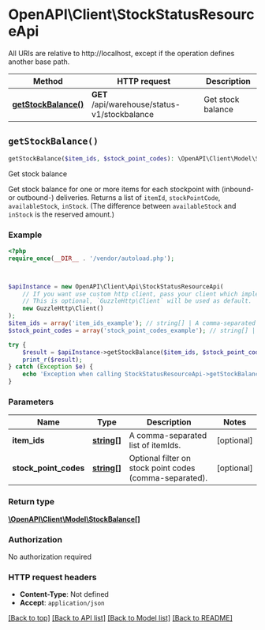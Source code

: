 # OpenAPI\Client\StockStatusResourceApi

All URIs are relative to http://localhost, except if the operation defines another base path.

| Method | HTTP request | Description |
| ------------- | ------------- | ------------- |
| [**getStockBalance()**](StockStatusResourceApi.md#getStockBalance) | **GET** /api/warehouse/status-v1/stockbalance | Get stock balance |


## `getStockBalance()`

```php
getStockBalance($item_ids, $stock_point_codes): \OpenAPI\Client\Model\StockBalance[]
```

Get stock balance

Get stock balance for one or more items for each stockpoint  with (inbound- or outbound-) deliveries.   Returns a list of <code>itemId</code>, <code>stockPointCode</code>,  <code>availableStock</code>, <code>inStock</code>.   (The difference between <code>availableStock</code> and <code>inStock</code>  is the reserved amount.)

### Example

```php
<?php
require_once(__DIR__ . '/vendor/autoload.php');



$apiInstance = new OpenAPI\Client\Api\StockStatusResourceApi(
    // If you want use custom http client, pass your client which implements `GuzzleHttp\ClientInterface`.
    // This is optional, `GuzzleHttp\Client` will be used as default.
    new GuzzleHttp\Client()
);
$item_ids = array('item_ids_example'); // string[] | A comma-separated list of itemIds.
$stock_point_codes = array('stock_point_codes_example'); // string[] | Optional filter on stock point codes (comma-separated).

try {
    $result = $apiInstance->getStockBalance($item_ids, $stock_point_codes);
    print_r($result);
} catch (Exception $e) {
    echo 'Exception when calling StockStatusResourceApi->getStockBalance: ', $e->getMessage(), PHP_EOL;
}
```

### Parameters

| Name | Type | Description  | Notes |
| ------------- | ------------- | ------------- | ------------- |
| **item_ids** | [**string[]**](../Model/string.md)| A comma-separated list of itemIds. | [optional] |
| **stock_point_codes** | [**string[]**](../Model/string.md)| Optional filter on stock point codes (comma-separated). | [optional] |

### Return type

[**\OpenAPI\Client\Model\StockBalance[]**](../Model/StockBalance.md)

### Authorization

No authorization required

### HTTP request headers

- **Content-Type**: Not defined
- **Accept**: `application/json`

[[Back to top]](#) [[Back to API list]](../../README.md#endpoints)
[[Back to Model list]](../../README.md#models)
[[Back to README]](../../README.md)
